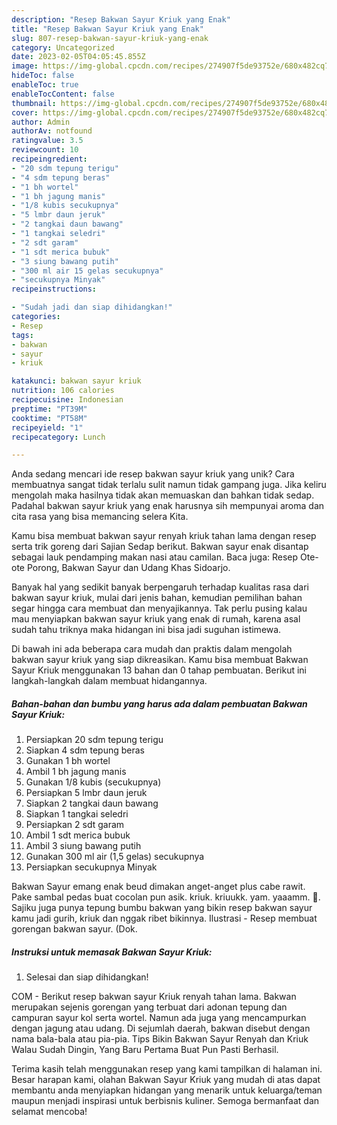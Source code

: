 ```yaml
---
description: "Resep Bakwan Sayur Kriuk yang Enak"
title: "Resep Bakwan Sayur Kriuk yang Enak"
slug: 807-resep-bakwan-sayur-kriuk-yang-enak
category: Uncategorized
date: 2023-02-05T04:05:45.855Z
image: https://img-global.cpcdn.com/recipes/274907f5de93752e/680x482cq70/bakwan-sayur-kriuk-foto-resep-utama.jpg
hideToc: false
enableToc: true
enableTocContent: false
thumbnail: https://img-global.cpcdn.com/recipes/274907f5de93752e/680x482cq70/bakwan-sayur-kriuk-foto-resep-utama.jpg
cover: https://img-global.cpcdn.com/recipes/274907f5de93752e/680x482cq70/bakwan-sayur-kriuk-foto-resep-utama.jpg
author: Admin
authorAv: notfound
ratingvalue: 3.5
reviewcount: 10
recipeingredient:
- "20 sdm tepung terigu"
- "4 sdm tepung beras"
- "1 bh wortel"
- "1 bh jagung manis"
- "1/8 kubis secukupnya"
- "5 lmbr daun jeruk"
- "2 tangkai daun bawang"
- "1 tangkai seledri"
- "2 sdt garam"
- "1 sdt merica bubuk"
- "3 siung bawang putih"
- "300 ml air 15 gelas secukupnya"
- "secukupnya Minyak"
recipeinstructions:

- "Sudah jadi dan siap dihidangkan!"
categories:
- Resep
tags:
- bakwan
- sayur
- kriuk

katakunci: bakwan sayur kriuk 
nutrition: 106 calories
recipecuisine: Indonesian
preptime: "PT39M"
cooktime: "PT58M"
recipeyield: "1"
recipecategory: Lunch

---
```





Anda sedang mencari ide resep bakwan sayur kriuk yang unik? Cara membuatnya sangat tidak terlalu sulit namun tidak gampang juga. Jika keliru mengolah maka hasilnya tidak akan memuaskan dan bahkan tidak sedap. Padahal bakwan sayur kriuk yang enak harusnya sih mempunyai aroma dan cita rasa yang bisa memancing selera Kita.





Kamu bisa membuat bakwan sayur renyah kriuk tahan lama dengan resep serta trik goreng dari Sajian Sedap berikut. Bakwan sayur enak disantap sebagai lauk pendamping makan nasi atau camilan. Baca juga: Resep Ote-ote Porong, Bakwan Sayur dan Udang Khas Sidoarjo.

Banyak hal yang sedikit banyak berpengaruh terhadap kualitas rasa dari bakwan sayur kriuk, mulai dari jenis bahan, kemudian pemilihan bahan segar hingga cara membuat dan menyajikannya. Tak perlu pusing kalau mau menyiapkan bakwan sayur kriuk yang enak di rumah, karena asal sudah tahu triknya maka hidangan ini bisa jadi suguhan istimewa.






Di bawah ini ada beberapa cara mudah dan praktis dalam mengolah bakwan sayur kriuk yang siap dikreasikan. Kamu bisa membuat Bakwan Sayur Kriuk menggunakan 13 bahan dan 0 tahap pembuatan. Berikut ini langkah-langkah dalam membuat hidangannya.

<!--inarticleads1-->

##### Bahan-bahan dan bumbu yang harus ada dalam pembuatan Bakwan Sayur Kriuk:

1. Persiapkan 20 sdm tepung terigu
1. Siapkan 4 sdm tepung beras
1. Gunakan 1 bh wortel
1. Ambil 1 bh jagung manis
1. Gunakan 1/8 kubis (secukupnya)
1. Persiapkan 5 lmbr daun jeruk
1. Siapkan 2 tangkai daun bawang
1. Siapkan 1 tangkai seledri
1. Persiapkan 2 sdt garam
1. Ambil 1 sdt merica bubuk
1. Ambil 3 siung bawang putih
1. Gunakan 300 ml air (1,5 gelas) secukupnya
1. Persiapkan secukupnya Minyak


Bakwan Sayur emang enak beud dimakan anget-anget plus cabe rawit. Pake sambal pedas buat cocolan pun asik. kriuk. kriuukk. yam. yaaamm. 🤤. Sajiku juga punya tepung bumbu bakwan yang bikin resep bakwan sayur kamu jadi gurih, kriuk dan nggak ribet bikinnya. Ilustrasi - Resep membuat gorengan bakwan sayur. (Dok. 

<!--inarticleads2-->

##### Instruksi untuk memasak Bakwan Sayur Kriuk:


1. Selesai dan siap dihidangkan!

COM - Berikut resep bakwan sayur Kriuk renyah tahan lama. Bakwan merupakan sejenis gorengan yang terbuat dari adonan tepung dan campuran sayur kol serta wortel. Namun ada juga yang mencampurkan dengan jagung atau udang. Di sejumlah daerah, bakwan disebut dengan nama bala-bala atau pia-pia. Tips Bikin Bakwan Sayur Renyah dan Kriuk Walau Sudah Dingin, Yang Baru Pertama Buat Pun Pasti Berhasil. 

Terima kasih telah menggunakan resep yang kami tampilkan di halaman ini. Besar harapan kami, olahan Bakwan Sayur Kriuk yang mudah di atas dapat membantu anda menyiapkan hidangan yang menarik untuk keluarga/teman maupun menjadi inspirasi untuk berbisnis kuliner. Semoga bermanfaat dan selamat mencoba!
